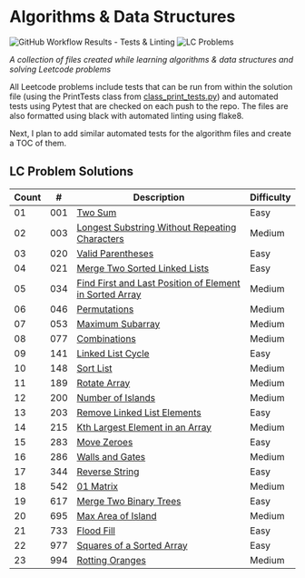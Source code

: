 # Algorithms & Data Structures

![GitHub Workflow Results - Tests & Linting](https://github.com/andrewt110216/algorithms-and-data-structures/actions/workflows/run_tests_linting.yml/badge.svg) ![LC Problems](https://img.shields.io/badge/LC%20Problems-23-blue)

<!-- # OF LC PROBLEMS IS HARD CODED IN THE BADGE. UPDATE AS NEEDED -->

<em>A collection of files created while learning algorithms & data structures and solving Leetcode problems</em>

All Leetcode problems include tests that can be run from within the solution file (using the PrintTests class from [class_print_tests.py](https://github.com/andrewt110216/algorithms-and-data-structures/blob/main/leetcode/class_print_tests.py)) and automated tests using Pytest that are checked on each push to the repo. The files are also formatted using black with automated linting using flake8.

Next, I plan to add similar automated tests for the algorithm files and create a TOC of them.

## LC Problem Solutions

| Count | # | Description | Difficulty |
| --- | --- | --- | --- |
| 01 | 001 | [Two Sum](https://github.com/andrewt110216/algorithms-and-data-structures/blob/main/leetcode/p001_solution.py) | Easy |
| 02 | 003 | [Longest Substring Without Repeating Characters](https://github.com/andrewt110216/algorithms-and-data-structures/blob/main/leetcode/p003_solution.py) | Medium |
| 03 | 020 | [Valid Parentheses](https://github.com/andrewt110216/algorithms-and-data-structures/blob/main/leetcode/p020_solution.py) | Easy |
| 04 | 021 | [Merge Two Sorted Linked Lists](https://github.com/andrewt110216/algorithms-and-data-structures/blob/main/leetcode/p021_solution.py) | Easy |
| 05 | 034 | [Find First and Last Position of Element in Sorted Array](https://github.com/andrewt110216/algorithms-and-data-structures/blob/main/leetcode/p034_solution.py) | Medium |
| 06 | 046 | [Permutations](https://github.com/andrewt110216/algorithms-and-data-structures/blob/main/leetcode/p046_solution.py) | Medium |
| 07 | 053 | [Maximum Subarray](https://github.com/andrewt110216/algorithms-and-data-structures/blob/main/leetcode/p053_solution.py) | Medium |
| 08 | 077 | [Combinations](https://github.com/andrewt110216/algorithms-and-data-structures/blob/main/leetcode/p077_solution.py) | Medium |
| 09 | 141 | [Linked List Cycle](https://github.com/andrewt110216/algorithms-and-data-structures/blob/main/leetcode/p141_solution.py) | Easy |
| 10 | 148 | [Sort List](https://github.com/andrewt110216/algorithms-and-data-structures/blob/main/leetcode/p148_solution.py) | Medium |
| 11 | 189 | [Rotate Array](https://github.com/andrewt110216/algorithms-and-data-structures/blob/main/leetcode/p189_solution.py) | Medium |
| 12 | 200 | [Number of Islands](https://github.com/andrewt110216/algorithms-and-data-structures/blob/main/leetcode/p200_solution.py) | Medium |
| 13 | 203 | [Remove Linked List Elements](https://github.com/andrewt110216/algorithms-and-data-structures/blob/main/leetcode/p203_solution.py) | Easy |
| 14 | 215 | [Kth Largest Element in an Array](https://github.com/andrewt110216/algorithms-and-data-structures/blob/main/leetcode/p215_solution.py) | Medium |
| 15 | 283 | [Move Zeroes](https://github.com/andrewt110216/algorithms-and-data-structures/blob/main/leetcode/p283_solution.py) | Easy |
| 16 | 286 | [Walls and Gates](https://github.com/andrewt110216/algorithms-and-data-structures/blob/main/leetcode/p286_solution.py) | Medium |
| 17 | 344 | [Reverse String](https://github.com/andrewt110216/algorithms-and-data-structures/blob/main/leetcode/p344_solution.py) | Easy |
| 18 | 542 | [01 Matrix](https://github.com/andrewt110216/algorithms-and-data-structures/blob/main/leetcode/p542_solution.py) | Medium |
| 19 | 617 | [Merge Two Binary Trees](https://github.com/andrewt110216/algorithms-and-data-structures/blob/main/leetcode/p617_solution.py) | Easy |
| 20 | 695 | [Max Area of Island](https://github.com/andrewt110216/algorithms-and-data-structures/blob/main/leetcode/p695_solution.py) | Medium |
| 21 | 733 | [Flood Fill](https://github.com/andrewt110216/algorithms-and-data-structures/blob/main/leetcode/p733_solution.py) | Easy |
| 22 | 977 | [Squares of a Sorted Array](https://github.com/andrewt110216/algorithms-and-data-structures/blob/main/leetcode/p977_solution.py) | Easy |
| 23 | 994 | [Rotting Oranges](https://github.com/andrewt110216/algorithms-and-data-structures/blob/main/leetcode/p994_solution.py) | Medium |

